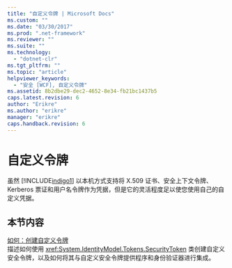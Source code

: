 ```yaml
---
title: "自定义令牌 | Microsoft Docs"
ms.custom: ""
ms.date: "03/30/2017"
ms.prod: ".net-framework"
ms.reviewer: ""
ms.suite: ""
ms.technology: 
  - "dotnet-clr"
ms.tgt_pltfrm: ""
ms.topic: "article"
helpviewer_keywords: 
  - "安全 [WCF], 自定义令牌"
ms.assetid: 8b2dbe29-dec2-4652-8e34-fb21bc1437b5
caps.latest.revision: 6
author: "Erikre"
ms.author: "erikre"
manager: "erikre"
caps.handback.revision: 6
---
```

# 自定义令牌
虽然 [!INCLUDE[indigo1](../../../../includes/indigo1-md.md)] 以本机方式支持将 X.509 证书、安全上下文令牌、Kerberos 票证和用户名令牌作为凭据，但是它的灵活程度足以使您使用自己的自定义凭据。  
  
## 本节内容  
 [如何：创建自定义令牌](../../../../docs/framework/wcf/extending/how-to-create-a-custom-token.md)  
 描述如何使用 <xref:System.IdentityModel.Tokens.SecurityToken> 类创建自定义安全令牌，以及如何将其与自定义安全令牌提供程序和身份验证器进行集成。